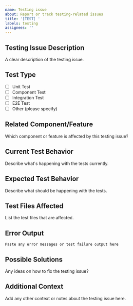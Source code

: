 ```yaml
---
name: Testing issue
about: Report or track testing-related issues
title: '[TEST] '
labels: testing
assignees: ''
---
```


## Testing Issue Description
A clear description of the testing issue.

## Test Type
- [ ] Unit Test
- [ ] Component Test
- [ ] Integration Test
- [ ] E2E Test
- [ ] Other (please specify)

## Related Component/Feature
Which component or feature is affected by this testing issue?

## Current Test Behavior
Describe what's happening with the tests currently.

## Expected Test Behavior
Describe what should be happening with the tests.

## Test Files Affected
List the test files that are affected.

## Error Output
```
Paste any error messages or test failure output here
```

## Possible Solutions
Any ideas on how to fix the testing issue?

## Additional Context
Add any other context or notes about the testing issue here.